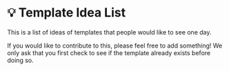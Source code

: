 # 💡 Template Idea List

This is a list of ideas of templates that people would like to see one day.

If you would like to contribute to this, please feel free to add something! We only ask that you first check to see if the template already exists before doing so.
